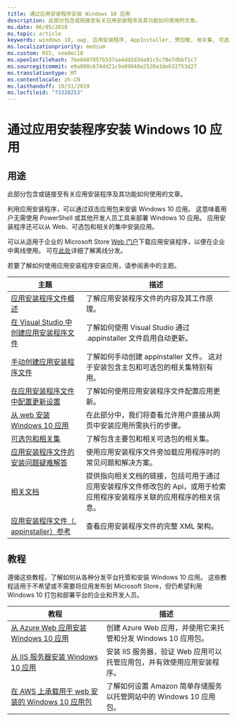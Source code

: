 ```yaml
---
title: 通过应用安装程序安装 Windows 10 应用
description: 此部分包含或链接至有关应用安装程序及其功能如何使用的文章。
ms.date: 06/05/2018
ms.topic: article
keywords: windows 10, uwp, 应用安装程序, AppInstaller, 旁加载, 相关集, 可选包
ms.localizationpriority: medium
ms.custom: RS5, seodec18
ms.openlocfilehash: 7be848f857b537aa4dd2d34a91c5c78e7dbbf1c7
ms.sourcegitcommit: e9a890c674dd21c9a09048e2520a3de632753d27
ms.translationtype: MT
ms.contentlocale: zh-CN
ms.lasthandoff: 10/31/2019
ms.locfileid: "73328253"
---
```

# <a name="install-windows-10-apps-with-app-installer"></a>通过应用安装程序安装 Windows 10 应用

## <a name="purpose"></a>用途
此部分包含或链接至有关应用安装程序及其功能如何使用的文章。

利用应用安装程序，可以通过双击应用包来安装 Windows 10 应用。 这意味着用户无需使用 PowerShell 或其他开发人员工具来部署 Windows 10 应用。 应用安装程序还可以从 Web、可选包和相关的集中安装应用。 

可以从适用于企业的 Microsoft Store [Web 门户](https://businessstore.microsoft.com/store/details/app-installer/9NBLGGH4NNS1)下载应用安装程序，以便在企业中离线使用。 可在[此处](https://docs.microsoft.com/microsoft-store/distribute-offline-apps#download-an-offline-licensed-app)详细了解离线分发。

若要了解如何使用应用安装程序安装应用，请参阅表中的主题。

| 主题 | 描述 |
|-------|-------------|
| [应用安装程序文件概述](app-installer-file-overview.md) | 了解应用安装程序文件的内容及其工作原理。 |
| [在 Visual Studio 中创建应用安装程序文件](create-appinstallerfile-vs.md)| 了解如何使用 Visual Studio 通过 .appinstaller 文件启用自动更新。 |
| [手动创建应用安装程序文件](how-to-create-appinstaller-file.md)| 了解如何手动创建 appinstaller 文件。 这对于安装包含主包和可选包的相关集特别有用。 |
| [在应用安装程序文件中配置更新设置](update-settings.md)  |  了解如何使用应用安装程序文件配置应用更新。 |
| [从 web 安装 Windows 10 应用](installing-windows10-apps-web.md) | 在此部分中，我们将查看允许用户直接从网页中安装应用所需执行的步骤。 |
| [可选包和相关集](install-related-set.md) | 了解包含主要包和相关可选包的相关集。  |
| [应用安装程序文件的安装问题疑难解答](troubleshoot-appinstaller-issues.md) | 使用应用安装程序文件旁加载应用程序时的常见问题和解决方案。 |
| [相关文档](app-installer-documentation.md) | 提供指向相关文档的链接，包括可用于通过应用安装程序文件修改包的 Api，或用于检索应用程序安装程序关联的应用程序的相关信息。  |
| [应用安装程序文件（. appinstaller）参考](https://docs.microsoft.com/uwp/schemas/appinstallerschema/app-installer-file?context=/windows/msix/render) | 查看应用安装程序文件的完整 XML 架构。 |

## <a name="tutorials"></a>教程

遵循这些教程，了解如何从各种分发平台托管和安装 Windows 10 应用。 这些教程适用于不希望或不需要将应用发布到 Microsoft Store，但仍希望利用 Windows 10 打包和部署平台的企业和开发人员。

| 教程 | 描述 |
|----------|-------------|
| [从 Azure Web 应用安装 Windows 10 应用](web-install-azure.md) | 创建 Azure Web 应用，并使用它来托管和分发 Windows 10 应用包。 |
| [从 IIS 服务器安装 Windows 10 应用](web-install-IIS.md) | 安装 IIS 服务器，验证 Web 应用可以托管应用包，并有效使用应用安装程序。 |
| [在 AWS 上承载用于 web 安装的 Windows 10 应用包](web-install-aws.md) | 了解如何设置 Amazon 简单存储服务以托管网站中的 Windows 10 应用包。 |
